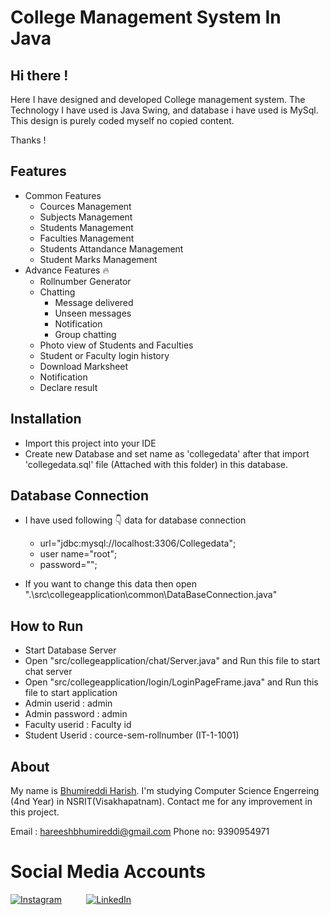 # College Management System In Java

## Hi there !

Here I have designed and developed College management system. The Technology I have used is Java Swing, and database i have used is MySql.
This design is purely coded myself no copied content.

Thanks !

## Features

 * Common Features 
      * Cources Management
      * Subjects Management
      * Students Management
      * Faculties Management
      * Students Attandance Management
      * Student Marks Management
 * Advance Features 🔥
      * Rollnumber Generator
      * Chatting
          * Message delivered
          * Unseen messages
          * Notification
          * Group chatting
      * Photo view of Students and Faculties
      * Student or Faculty login history
      * Download Marksheet
      * Notification
      * Declare result


## Installation

* Import this project into your IDE
* Create new Database and set name as 'collegedata' after that import 'collegedata.sql' file (Attached with this folder) in this database.

## Database Connection

* I have used following 👇 data for database connection
    * url="jdbc:mysql://localhost:3306/Collegedata";
    * user name="root";
    * password="";

* If you want to change this data then open ".\src\collegeapplication\common\DataBaseConnection.java"


## How to Run 

* Start Database Server
* Open "src/collegeapplication/chat/Server.java" and Run this file to start chat server
* Open "src/collegeapplication/login/LoginPageFrame.java" and Run this file to start application
* Admin userid : admin
* Admin password  : admin
* Faculty userid  : Faculty id
* Student Userid  : cource-sem-rollnumber (IT-1-1001)        



## About

My name is [Bhumireddi Harish]((https://github.com/hareeshbhumireddi)). I'm studying Computer Science Engerreing  (4nd Year) in NSRIT(Visakhapatnam). Contact me for any improvement in this project.



Email : hareeshbhumireddi@gmail.com
Phone no: 9390954971

# Social Media Accounts
[![Instagram](https://img.icons8.com/fluent/40/000000/instagram-new.png)](https://www.instagram.com/mr_introvert__boi/profilecard/?igsh=Y29wN2psejV1NHlo)&nbsp; &nbsp; &nbsp; &nbsp; &nbsp;
[![LinkedIn](https://img.shields.io/badge/LinkedIn-Profile-blue?logo=linkedin&logoColor=white)](https://www.linkedin.com/in/harish-bhumireddi)
 


